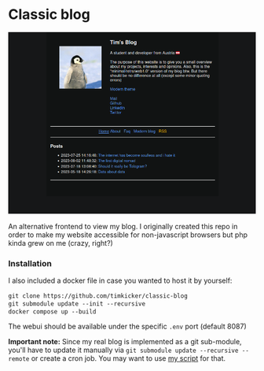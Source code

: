 # Classic blog


![](./screenshot.png)

An alternative frontend to view my blog. I originally created this repo in order to make my website accessible for non-javascript browsers but php kinda grew on me (crazy, right?)

### Installation

I also included a docker file in case you wanted to host it by yourself:

```
git clone https://github.com/timkicker/classic-blog
git submodule update --init --recursive
docker compose up --build
``````
The webui should be available under the specific `.env` port (default 8087)

**Important note:** Since my real blog is implemented as a git sub-module, you'll have to update it manually via `git submodule update --recursive --remote` or create a cron job. You may want to use [my script](https://github.com/timkicker/scripts) for that.
